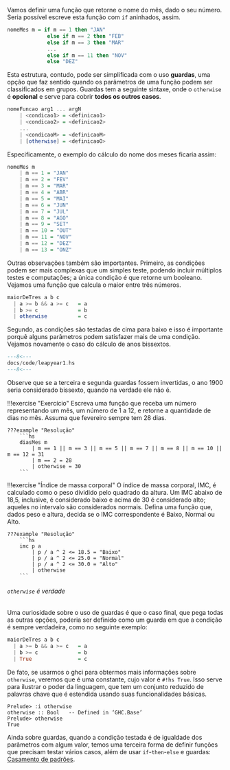 Vamos definir uma função que retorne o nome do mês, dado o seu número.
Seria possível escreve esta função com `if` aninhados, assim.

```hs
nomeMes m = if m == 1 then "JAN"
             else if m == 2 then "FEB"
             else if m == 3 then "MAR"
             ...
             else if m == 11 then "NOV"
             else "DEZ"
```

Esta estrutura, contudo, pode ser simplificada com o uso **guardas**, uma opção que faz sentido quando os parâmetros de uma função podem ser classificados em grupos.
Guardas tem a seguinte sintaxe, onde o `otherwise` é **opcional** e serve para cobrir **todos os outros casos**.

```hs
nomeFuncao arg1 ... argN
    | <condicao1> = <definicao1>
    | <condicao2> = <definicao2>
    ...
    | <condicaoM> = <definicaoM>
    | [otherwise] = <definicaoO>
```


Especificamente, o exemplo do cálculo do nome dos meses ficaria assim:

```hs
nomeMes m
    | m == 1 = "JAN"
    | m == 2 = "FEV"
    | m == 3 = "MAR"
    | m == 4 = "ABR"
    | m == 5 = "MAI"
    | m == 6 = "JUN"
    | m == 7 = "JUL"
    | m == 8 = "AGO"
    | m == 9 = "SET"
    | m == 10 = "OUT"
    | m == 11 = "NOV"
    | m == 12 = "DEZ"
    | m == 13 = "ONZ"
```

Outras observações também são importantes. Primeiro, as condições podem ser mais complexas que um simples teste, podendo incluir múltiplos testes e computações; a única condição é que retorne um booleano.
Vejamos uma função que calcula o maior entre três números.

```hs
maiorDeTres a b c
  | a >= b && a >= c   = a
  | b >= c             = b
  | otherwise          = c
```

Segundo, as condições são testadas de cima para baixo e isso é importante porquê alguns parâmetros podem satisfazer mais de uma condição.
Vejamos novamente o caso do cálculo de anos bissextos.

```hs
---8<---
docs/code/leapyear1.hs
---8<---
```

Observe que se a terceira e segunda guardas fossem invertidas, o ano 1900 seria considerado bissexto, quando na verdade ele não é.


!!!exercise "Exercício"
    Escreva uma função que receba um número representando um mês, um número de 1 a 12, e retorne a quantidade de dias no mês. 
    Assuma que fevereiro sempre tem 28 dias.

    ???example "Resolução"
        ```hs
        diasMes m
            | m == 1 || m == 3 || m == 5 || m == 7 || m == 8 || m == 10 || m == 12 = 31
            | m == 2 = 28
            | otherwise = 30
        ```


!!!exercise "Índice de massa corporal"
    O índice de massa corporal, IMC, é calculado como o peso dividido pelo quadrado da altura. Um IMC abaixo de 18,5, inclusive, é considerado baixo e acima de 30 é considerado alto; aqueles no intervalo são considerados normais. Defina uma função que, dados peso e altura, decida se o IMC correspondente é Baixo, Normal ou Alto.

    ???example "Resolução"
        ```hs
        imc p a
            | p / a ^ 2 <= 18.5 = "Baixo"
            | p / a ^ 2 <= 25.0 = "Normal"
            | p / a ^ 2 <= 30.0 = "Alto"
            | otherwise  
        ```

###### `otherwise` é verdade

Uma curiosidade sobre o uso de guardas é que o caso final, que pega todas as outras opções, poderia ser definido como um guarda em que a condição é sempre verdadeira, como no seguinte exemplo:

```hs
maiorDeTres a b c
  | a >= b && a >= c   = a
  | b >= c             = b
  | True               = c
```

De fato, se usarmos o ghci para obtermos mais informações sobre `otherwise`, veremos que é uma constante, cujo valor é `#!hs True`.
Isso serve para ilustrar o poder da linguagem, que tem um conjunto reduzido de palavras chave que é estendida usando suas funcionalidades básicas.

```
Prelude> :i otherwise
otherwise :: Bool 	-- Defined in ‘GHC.Base’
Prelude> otherwise
True
```

Ainda sobre guardas, quando a condição testada é de igualdade dos parâmetros com algum valor, temos uma terceira forma de definir funções que precisam testar vários casos, além de usar `if`-`then`-`else` e guardas: [Casamento de padrões](../pattern_matching).



